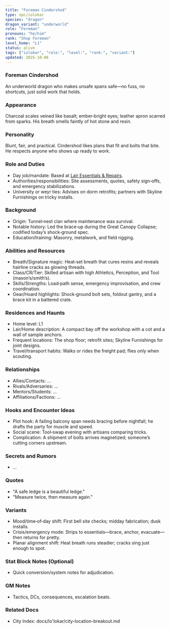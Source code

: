 ```yaml
---
title: "Foreman Cindershod"
type: npc/iolokar
species: "dragon"
dragon_variant: "underworld"
role: "Foreman"
pronouns: "he/him"
rank: "Shop Foreman"
level_home: "L1"
status: alive
tags: ["iolokar", "role:", "level:", "rank:", "variant:"]
updated: 2025-10-06
---
```

### Foreman Cindershod

An underworld dragon who makes unsafe spans safe—no fuss, no shortcuts, just solid work that holds.

### Appearance

Charcoal scales veined like basalt; ember‑bright eyes; leather apron scarred from sparks. His breath smells faintly of hot stone and resin.

### Personality

Blunt, fair, and practical. Cindershod likes plans that fit and bolts that bite. He respects anyone who shows up ready to work.

### Role and Duties

- Day job/mandate: Based at [Lair Essentials & Repairs](docs/Io'lokar/Locations/lair-essentials-and-repairs.md).
- Authorities/responsibilities: Site assessments, quotes, safety sign‑offs, and emergency stabilizations.
- University or weyr ties: Advises on dorm retrofits; partners with Skyline Furnishings on tricky installs.

### Background

- Origin: Tunnel‑nest clan where maintenance was survival.
- Notable history: Led the brace‑up during the Great Canopy Collapse; codified today’s shock‑ground spec.
- Education/training: Masonry, metalwork, and field rigging.

### Abilities and Resources

- Breath/Signature magic: Heat‑set breath that cures resins and reveals hairline cracks as glowing threads.
- Class/CR/Tier: Skilled artisan with high Athletics, Perception, and Tool (mason’s/smith’s).
- Skills/Strengths: Load‑path sense, emergency improvisation, and crew coordination.
- Gear/Hoard highlights: Shock‑ground bolt sets, foldout gantry, and a brace kit in a battered crate.

### Residences and Haunts

- Home level: L1
- Lair/Home description: A compact bay off the workshop with a cot and a wall of sample anchors.
- Frequent locations: The shop floor; retrofit sites; Skyline Furnishings for joint designs.
- Travel/transport habits: Walks or rides the freight pad; flies only when scouting.

### Relationships

- Allies/Contacts: ...
- Rivals/Adversaries: ...
- Mentors/Students: ...
- Affiliations/Factions: ...

### Hooks and Encounter Ideas

- Plot hook: A failing balcony span needs bracing before nightfall; he drafts the party for muscle and speed.
- Social scene: Tool‑swap evening with artisans comparing tricks.
- Complication: A shipment of bolts arrives magnetized; someone’s cutting corners upstream.

### Secrets and Rumors

- ...

### Quotes

- "A safe ledge is a beautiful ledge."
- "Measure twice, then measure again."

### Variants

- Mood/time‑of‑day shift: First bell site checks; midday fabrication; dusk installs.
- Crisis/emergency mode: Strips to essentials—brace, anchor, evacuate—then returns for pretty.
- Planar alignment shift: Heat breath runs steadier; cracks sing just enough to spot.

### Stat Block Notes (Optional)

- Quick conversion/system notes for adjudication.

### GM Notes

- Tactics, DCs, consequences, escalation beats.

### Related Docs

- City Index: docs/Io'lokar/city-location-breakout.md
